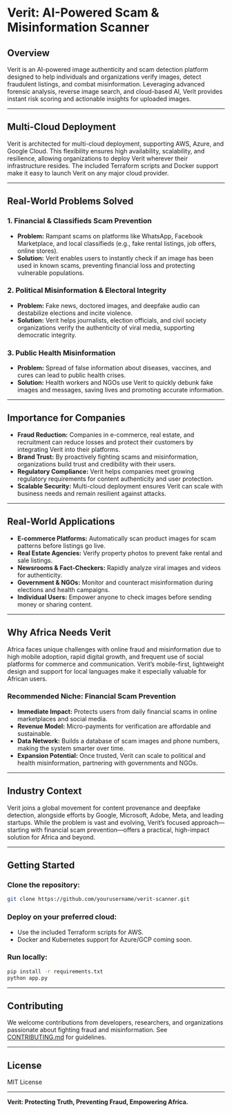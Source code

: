 # Verit: AI-Powered Scam & Misinformation Scanner

## Overview

Verit is an AI-powered image authenticity and scam detection platform designed to help individuals and organizations verify images, detect fraudulent listings, and combat misinformation. Leveraging advanced forensic analysis, reverse image search, and cloud-based AI, Verit provides instant risk scoring and actionable insights for uploaded images.

---

## Multi-Cloud Deployment

Verit is architected for multi-cloud deployment, supporting AWS, Azure, and Google Cloud. This flexibility ensures high availability, scalability, and resilience, allowing organizations to deploy Verit wherever their infrastructure resides. The included Terraform scripts and Docker support make it easy to launch Verit on any major cloud provider.

---

## Real-World Problems Solved

### 1. Financial & Classifieds Scam Prevention
- **Problem:** Rampant scams on platforms like WhatsApp, Facebook Marketplace, and local classifieds (e.g., fake rental listings, job offers, online stores).
- **Solution:** Verit enables users to instantly check if an image has been used in known scams, preventing financial loss and protecting vulnerable populations.

### 2. Political Misinformation & Electoral Integrity
- **Problem:** Fake news, doctored images, and deepfake audio can destabilize elections and incite violence.
- **Solution:** Verit helps journalists, election officials, and civil society organizations verify the authenticity of viral media, supporting democratic integrity.

### 3. Public Health Misinformation
- **Problem:** Spread of false information about diseases, vaccines, and cures can lead to public health crises.
- **Solution:** Health workers and NGOs use Verit to quickly debunk fake images and messages, saving lives and promoting accurate information.

---

## Importance for Companies

- **Fraud Reduction:** Companies in e-commerce, real estate, and recruitment can reduce losses and protect their customers by integrating Verit into their platforms.
- **Brand Trust:** By proactively fighting scams and misinformation, organizations build trust and credibility with their users.
- **Regulatory Compliance:** Verit helps companies meet growing regulatory requirements for content authenticity and user protection.
- **Scalable Security:** Multi-cloud deployment ensures Verit can scale with business needs and remain resilient against attacks.

---

## Real-World Applications

- **E-commerce Platforms:** Automatically scan product images for scam patterns before listings go live.
- **Real Estate Agencies:** Verify property photos to prevent fake rental and sale listings.
- **Newsrooms & Fact-Checkers:** Rapidly analyze viral images and videos for authenticity.
- **Government & NGOs:** Monitor and counteract misinformation during elections and health campaigns.
- **Individual Users:** Empower anyone to check images before sending money or sharing content.

---

## Why Africa Needs Verit

Africa faces unique challenges with online fraud and misinformation due to high mobile adoption, rapid digital growth, and frequent use of social platforms for commerce and communication. Verit’s mobile-first, lightweight design and support for local languages make it especially valuable for African users.

### Recommended Niche: Financial Scam Prevention

- **Immediate Impact:** Protects users from daily financial scams in online marketplaces and social media.
- **Revenue Model:** Micro-payments for verification are affordable and sustainable.
- **Data Network:** Builds a database of scam images and phone numbers, making the system smarter over time.
- **Expansion Potential:** Once trusted, Verit can scale to political and health misinformation, partnering with governments and NGOs.

---

## Industry Context

Verit joins a global movement for content provenance and deepfake detection, alongside efforts by Google, Microsoft, Adobe, Meta, and leading startups. While the problem is vast and evolving, Verit’s focused approach—starting with financial scam prevention—offers a practical, high-impact solution for Africa and beyond.

---

## Getting Started

### Clone the repository:
```bash
git clone https://github.com/yourusername/verit-scanner.git
```

### Deploy on your preferred cloud:
- Use the included Terraform scripts for AWS.
- Docker and Kubernetes support for Azure/GCP coming soon.

### Run locally:
```bash
pip install -r requirements.txt
python app.py
```

---

## Contributing

We welcome contributions from developers, researchers, and organizations passionate about fighting fraud and misinformation. See [CONTRIBUTING.md](CONTRIBUTING.md) for guidelines.

---

## License

MIT License

---

**Verit: Protecting Truth, Preventing Fraud, Empowering Africa.**